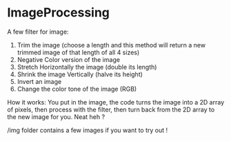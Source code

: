 # ImageProcessing
A few filter for image:
1. Trim the image (choose a length and this method will return a new trimmed image of that length of all 4 sizes)
2. Negative Color version of the image
3. Stretch Horizontally the image (double its length)
4. Shrink the image Vertically (halve its height)
5. Invert an image
6. Change the color tone of the image (RGB)

How it works: You put in the image, the code turns the image into a 2D array of pixels, then process with the filter, then turn back from the 2D array to the new image for you. Neat heh ?

/img folder contains a few images if you want to try out !
